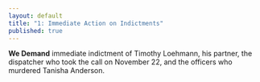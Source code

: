 ```yaml
---
layout: default
title: "1: Immediate Action on Indictments"
published: true
---
```


**We Demand** immediate indictment of Timothy Loehmann, his partner, the dispatcher who took the call on November 22, and the officers who murdered Tanisha Anderson.